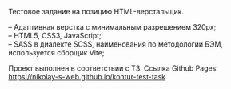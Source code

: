Тестовое задание на позицию HTML-верстальщик.

– Адаптивная верстка с минимальным разрешением 320px;  
– HTML5, CSS3, JavaScript;  
– SASS в диалекте SCSS, наименования по методологии БЭМ, используется сборщик Vite;

Проект выполнен в соответствии с ТЗ. Ссылка Github Pages: https://nikolay-s-web.github.io/kontur-test-task
